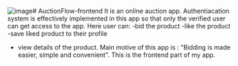 ![image](https://github.com/nisha056/AuctionFlow-frontend/assets/60255047/0ab3e05a-db00-4b17-8534-64d447df8051)# AuctionFlow-frontend
It is an online auction app. 
Authentiacation system is effectively implemented in this app so that only the verified user can get access to the app.
Here user can:
-bid the product
-like the product 
-save liked product to their profile
- view details of the product.
Main motive of this app is : "Bidding is made easier, simple and convenient".
This is the frontend part of my app.


